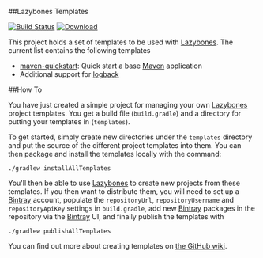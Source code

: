 ##Lazybones Templates

[![Build Status](https://travis-ci.org/dkorotych/lazybones-templates.svg?branch=master)](https://travis-ci.org/dkorotych/lazybones-templates)
[![Download](https://api.bintray.com/packages/dkorotych/lazybones-templates/maven-quickstart-template/images/download.svg)](https://bintray.com/dkorotych/lazybones-templates/maven-quickstart-template/_latestVersion)

This project holds a set of templates to be used with [Lazybones].
The current list contains the following templates

 * [maven-quickstart]: Quick start a base [Maven](http://maven.apache.org) application
  * Additional support for [logback](http://logback.qos.ch)

##How To

You have just created a simple project for managing your own [Lazybones] project
templates. You get a build file (`build.gradle`) and a directory for putting
your templates in (`templates`).

To get started, simply create new directories under the `templates` directory
and put the source of the different project templates into them. You can then
package and install the templates locally with the command:

    ./gradlew installAllTemplates

You'll then be able to use [Lazybones] to create new projects from these templates.
If you then want to distribute them, you will need to set up a [Bintray] account,
populate the `repositoryUrl`, `repositoryUsername` and `repositoryApiKey` settings
in `build.gradle`, add new [Bintray] packages in the repository via the [Bintray]
UI, and finally publish the templates with

    ./gradlew publishAllTemplates

You can find out more about creating templates on [the GitHub wiki][1].

[1]: https://github.com/pledbrook/lazybones/wiki/Template-developers-guide
[Lazybones]: http://github.com/pledbrook/lazybones
[maven-quickstart]: https://bintray.com/dkorotych/lazybones-templates/maven-quickstart-template/_latestVersion
[Bintray]: https://bintray.com/
